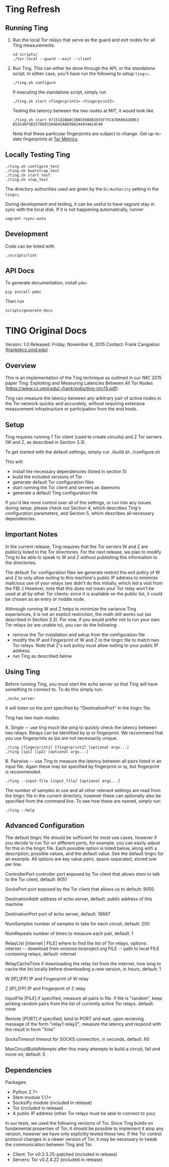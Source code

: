 # Ting Refresh
## Running Ting
1. Run the local Tor relays that serve as the guard and exit nodes for all Ting
   measurements.
   ``` shell
   cd scripts/
   ./tor-local --guard --exit --client
   ```

2. Run Ting. This can either be done through the API, or the standalone script.
   In either case, you'll have run the following to setup `tingrc`.
   ``` shell
   ./ting.sh configure
   ```

   If executing the standalone script, simply run
   ``` shell
   ./ting.sh start <fingerprint1> <fingerprint2>
   ```

   Testing the latency between the two nodes at MIT, it would look like
   ``` shell
   ./ting.sh start 9715C81BA8C5B0C698882035F75C67D6D643DBE3 A53C46F5B157DD83366D45A8E99A244934A14C46
   ```
   Note that these particular fingerprints are subject to change. Get up-to-date
   fingerprints at [Tor Metrics](https://metrics.torproject.org/rs.html).

## Locally Testing Ting

``` shell
./ting.sh configure_test
./ting.sh bootstrap_test
./ting.sh start_test
./ting.sh stop_test
```

The directory authorities used are given by the `DirAuthority` setting in the `tingrc`.

During development and testing, it can be useful to have vagrant stay in sync
with the local disk. If it is not happening automatically, runner

``` shell
vagrant rsync-auto
```
## Development
Code can be linted with
``` shell
./scripts/lint
```

## API Docs
To generate documentation, install `pdoc`
``` shell
pip install pdoc
```

Then run
``` shell
scripts/generate-docs
```

# TING Original Docs
Version: 1.0
Released: Friday, November 6, 2015
Contact: Frank Cangialosi (frank@cs.umd.edu)


## Overview

This is an implementation of the Ting technique as outlined in our IMC 2015
paper Ting: Exploiting and Measuring Latencies Between All Tor Nodes
(https://www.cs.umd.edu/~frank/pubs/ting-imc15.pdf).

Ting can measure the latency between any arbitrary pair of active nodes in the
Tor network quickly and accurately, without requiring extensive measurement
infrastructure or participation from the end hosts.



## Setup

Ting requires running 1 Tor client (used to create circuits) and 2 Tor
servers (W and Z, as described in Section 3.3).

To get started with the default settings, simply run
    ./build.sh
    ./configure.sh

This will:
  - install the necessary dependencies (listed in section 5)
  - build the included versions of Tor
  - generate default Tor configuration files
  - start running the Tor client and servers as daemons
  - generate a default Ting configuration file

If you'd like more control over all of the settings, or run into any issues
during setup, please check out Section 4, which describes Ting's configuration
parameters, and Section 5, which describes all necessary dependencies.



## Important Notes

In the current release, Ting requires that the Tor servers W and Z are publicly
listed in the Tor directories. For the next release, we plan to modify Ting to
be able to speak to W and Z without publishing this information to the
directories.

The default Tor configuration files we generate restrict the exit policy of W
and Z to only allow exiting to this machine's public IP address to minimize
malicious use of your relays (we didn't do this initially, which led a visit
from the FBI :) However, note that this does not mean your Tor relay won't be
used at all by other Tor clients: since it is available on the public list, it
could be chosen as an entry or middle node.

Althrough running W and Z helps to minimize the variance Ting experiences, it is
not an explicit restriction, the math still works out (as described in Section
3.3). For now, if you would prefer not to run your own Tor relays (or are unable
to), you can do the following:
  - remove the Tor installation and setup from the configuration file
  - modify the IP and Fingerprint of W and Z in the tingrc file to match two Tor
    relays. Note that Z's exit policy must allow exiting to your public IP
    address.
  - run Ting as described below



## Using Ting

Before running Ting, you must start the echo server so that Ting will have
something to connect to. To do this simply run:

	./echo_server

It will listen on the port specified by "DestinationPort" in the tingrc file.

Ting has two main modes:

  A. Single -- use ting much like ping to quickly check the latency between two
  relays. Relays can be identified by ip or fingerprint. We recommend that you
	use fingerprints as ips are not necessarily unique.

    ./ting [fingerprint1] [fingerprint2] [optional args...]
    ./ting [ip1] [ip2] [optional args...]

  B. Pairwise -- use Ting to measure the latency between all pairs listed in
  an input file. Again these may be specified by fingerprint or ip, but
	fingerprint is recommended.

    ./ting --input-file [input_file] [optional args...]


The number of samples to use and all other relevant settings are read from the
tingrc file in the current directory, however these can optionally also be
specified from the command line. To see how these are named, simply run:

    ./ting --help



## Advanced Configuration

The default tingrc file should be sufficient for most use cases, however if you
decide to run Tor on different ports, for example, you can easily adjust for
this in the tingrc file. Each possible option is listed below, along with a
description, possible values, and the default value. See the default tingrc for
an example. All options are key value pairs, space-separated, stored one per
line.

ControllerPort    controller port exposed by Tor client that allows stem to talk
                  to the Tor client, default: 9051

SocksPort         port exposed by the Tor client that allows us to
                  default: 9050

DestinationAddr   address of echo server, default: public address of this machine

DestinationPort   port of echo server, default: 16667

NumSamples        number of samples to take for each circuit, default: 200

NumRepeats        number of times to measure each pair, default: 1

RelayList [internet | FILE]
                  where to find the list of Tor relays, options:
                  internet -- download from onionoo.torproject.org
                  FILE -- path to local FILE containing relays,
                  default: internet

RelayCacheTime    if downloading the relay list from the internet, how long to
                  cache the list locally before downloading a new version, in
                  hours, default: 1

W [IP],[FP]       IP and Fingerprint of W relay

Z [IP],[FP]       IP and Fingerprint of Z relay

InputFile [FILE]  if specified, measure all pairs in file.
									if file is "random", keep picking random pairs from the list
									of currently active Tor relays.
                  default: none

Remote [PORT] 		if specified, bind to PORT and wait. upon recieving message of
									the form "relay1 relay2", measure the latency and respond with
									the result in form "Xms"

SocksTimeout      timeout for SOCKS connection, in seconds,
                  default: 60

MaxCircuitBuildAttempts
                  after this many attempts to build a circuit, fail and move on,
                  default: 5



## Dependencies

Packages:

  * Python 2.7+
  * Stem module 1.1.1+
  * SocksiPy module (included in release)
  * Tor (included in release)
  * A public IP address (other Tor relays must be able to connect to you)

In our tests, we used the following versions of Tor. Since Ting builds on
fundamental properties of Tor, it should be possible to implement it atop any
version, however we have only explicitly tested these two. If the Tor control
protocol changes in a newer version of Tor, it may be necessary to tweak the
communication between Ting and Tor.

  * Client: Tor v0.2.3.25-patched (included in release)
  * Servers: Tor v0.2.4.22 (included in release)
